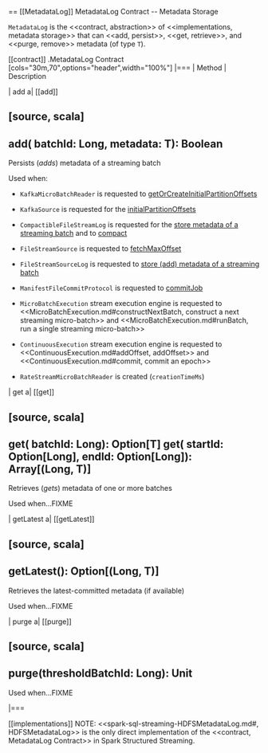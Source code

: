 == [[MetadataLog]] MetadataLog Contract -- Metadata Storage

`MetadataLog` is the <<contract, abstraction>> of <<implementations, metadata storage>> that can <<add, persist>>, <<get, retrieve>>, and <<purge, remove>> metadata (of type `T`).

[[contract]]
.MetadataLog Contract
[cols="30m,70",options="header",width="100%"]
|===
| Method
| Description

| add
a| [[add]]

[source, scala]
----
add(
  batchId: Long,
  metadata: T): Boolean
----

Persists (_adds_) metadata of a streaming batch

Used when:

* `KafkaMicroBatchReader` is requested to [getOrCreateInitialPartitionOffsets](datasources/kafka/KafkaMicroBatchReader.md#getOrCreateInitialPartitionOffsets)

* `KafkaSource` is requested for the [initialPartitionOffsets](datasources/kafka/KafkaSource.md#initialPartitionOffsets)

* `CompactibleFileStreamLog` is requested for the [store metadata of a streaming batch](datasources/file/CompactibleFileStreamLog.md#add) and to [compact](datasources/file/CompactibleFileStreamLog.md#compact)

* `FileStreamSource` is requested to [fetchMaxOffset](datasources/file/FileStreamSource.md#fetchMaxOffset)

* `FileStreamSourceLog` is requested to [store (add) metadata of a streaming batch](datasources/file/FileStreamSourceLog.md#add)

* `ManifestFileCommitProtocol` is requested to [commitJob](datasources/file/ManifestFileCommitProtocol.md#commitJob)

* `MicroBatchExecution` stream execution engine is requested to <<MicroBatchExecution.md#constructNextBatch, construct a next streaming micro-batch>> and <<MicroBatchExecution.md#runBatch, run a single streaming micro-batch>>

* `ContinuousExecution` stream execution engine is requested to <<ContinuousExecution.md#addOffset, addOffset>> and <<ContinuousExecution.md#commit, commit an epoch>>

* `RateStreamMicroBatchReader` is created (`creationTimeMs`)

| get
a| [[get]]

[source, scala]
----
get(
  batchId: Long): Option[T]
get(
  startId: Option[Long],
  endId: Option[Long]): Array[(Long, T)]
----

Retrieves (_gets_) metadata of one or more batches

Used when...FIXME

| getLatest
a| [[getLatest]]

[source, scala]
----
getLatest(): Option[(Long, T)]
----

Retrieves the latest-committed metadata (if available)

Used when...FIXME

| purge
a| [[purge]]

[source, scala]
----
purge(thresholdBatchId: Long): Unit
----

Used when...FIXME

|===

[[implementations]]
NOTE: <<spark-sql-streaming-HDFSMetadataLog.md#, HDFSMetadataLog>> is the only direct implementation of the <<contract, MetadataLog Contract>> in Spark Structured Streaming.
